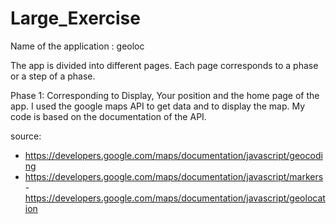 # Large_Exercise

Name of the application : geoloc

The app is divided into different pages. Each page corresponds to a phase or a step of a phase.

Phase 1: Corresponding to Display, Your position and the home page of the app. 
I used the google maps API to get data and to display the map.
My code is based on the documentation of the API.

source:
- https://developers.google.com/maps/documentation/javascript/geocoding
- https://developers.google.com/maps/documentation/javascript/markers
-https://developers.google.com/maps/documentation/javascript/geolocation

